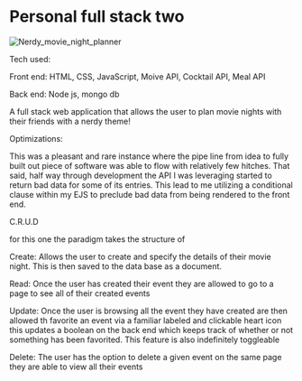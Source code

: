 ﻿# Personal full stack two
![Nerdy_movie_night_planner](https://user-images.githubusercontent.com/23227549/201443065-cc6742ad-313a-4abf-a8fe-3bebca542976.png)


Tech used: 

Front end: HTML, CSS, JavaScript, Moive API, Cocktail API, Meal API 

Back end: Node js, mongo db

A full stack web application that allows the user to plan movie nights with their friends with a nerdy theme!

Optimizations:

This was a pleasant and rare instance where the pipe line from idea to fully built out piece of software was able to flow with relatively few hitches. That said, half way through development the API I was leveraging started to return bad data for some of its entries. This lead to me utilizing a conditional clause within my EJS to preclude bad data from being rendered to the front end.

C.R.U.D 

for this one the paradigm takes the structure of

Create: Allows the user to create and specify the details of their movie night. This is then saved to the data base as a document.

Read: Once the user has created their event they are allowed to go to a page to see all of their created events

Update: Once the user is browsing all the event they have created are then allowed th favorite an event via a familiar labeled and clickable heart icon
  this updates a boolean on the back end which keeps track of whether or not something has been favorited. This feature is also indefinitely toggleable 
  
Delete: The user has the option to delete a given event on the same page they are able to view all their events

